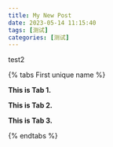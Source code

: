 ```yaml
---
title: My New Post
date: 2023-05-14 11:15:40
tags: [测试]
categories: [测试]
---
```

test2

{% tabs First unique name %}
<!-- tab -->
**This is Tab 1.**
<!-- endtab -->

<!-- tab -->
**This is Tab 2.**
<!-- endtab -->

<!-- tab -->
**This is Tab 3.**
<!-- endtab -->
{% endtabs %}
